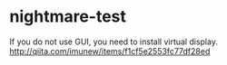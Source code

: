 # nightmare-test
If you do not use GUI, you need to install virtual display.
http://qiita.com/imunew/items/f1cf5e2553fc77df28ed
